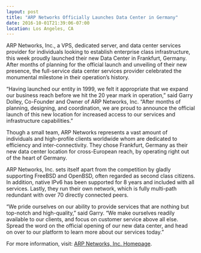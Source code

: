 ```yaml
---
layout: post
title: "ARP Networks Officially Launches Data Center in Germany"
date: 2016-10-01T21:39:06-07:00
location: Los Angeles, CA
---
```


ARP Networks, Inc., a VPS, dedicated server, and data center services provider for individuals looking to establish enterprise class infrastructure, this week proudly launched their new Data Center in Frankfurt, Germany.  After months of planning for the official launch and unveiling of their new presence, the full-service data center services provider celebrated the monumental milestone in their operation’s history.

“Having launched our entity in 1999, we felt it appropriate that we expand our business reach before we hit the 20 year mark in operation,” said Garry Dolley, Co-Founder and Owner of ARP Networks, Inc. “After months of planning, designing, and coordination, we are proud to announce the official launch of this new location for increased access to our services and infrastructure capabilities.”

Though a small team, ARP Networks represents a vast amount of individuals and high-profile clients worldwide whom are dedicated to efficiency and inter-connectivity. They chose Frankfurt, Germany as their new data center location for cross-European reach, by operating right out of the heart of Germany.

ARP Networks, Inc. sets itself apart from the competition by gladly supporting FreeBSD and OpenBSD, often regarded as second class citizens.  In addition, native IPv6 has been supported for 8 years and included with all services.  Lastly, they run their own network, which is fully multi-path redundant with over 70 directly connected peers.

“We pride ourselves on our ability to provide services that are nothing but top-notch and high-quality,” said Garry. “We make ourselves readily available to our clients, and focus on customer service above all else. Spread the word on the official opening of our new data center, and head on over to our platform to learn more about our services today.”

For more information,  visit: [ARP Networks, Inc. Homepage](https://arpnetworks.com).
